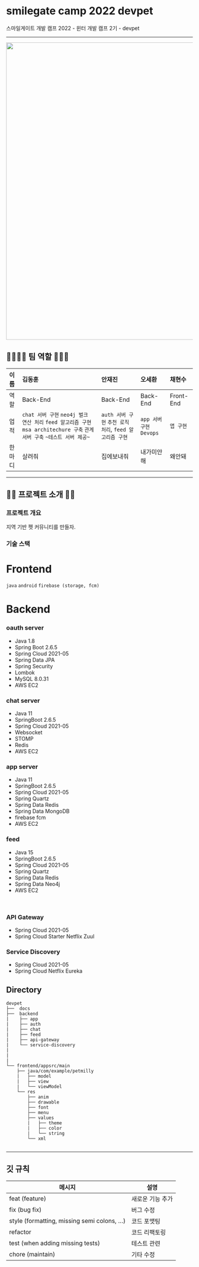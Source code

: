 # smilegate camp 2022 devpet
스마일게이트 개발 캠프 2022 - 윈터 개발 캠프 2기 - devpet

---
 <img src= "https://user-images.githubusercontent.com/32475430/221047363-d8734e76-d675-42ec-8727-4078e5b0fa67.png" width="800px"/>

## 👨‍👩‍👧‍👦 팀 역할 👨‍👧‍👦 
|이름|김동훈|안재진|오세환|채현수|
|:--|:-|:--|:--|:--|
|역할|Back-End|Back-End|Back-End|Front-End|
|업적|`chat 서버 구현` `neo4j 벌크 연산 처리` `feed 알고리즘 구현` `msa architechure 구축` `관계 서버 구축` `~테스트 서버 제공~`|`auth 서버 구현` `추천 로직 처리`, `feed 알고리즘 구현` |`app 서버 구현` `Devops`|`앱 구현`|
|한마디|살려줘|집에보내줘|내가미안해|왜안돼|

---

## 🧑‍💻 프로젝트 소개 🧑‍💻
### 프로젝트 개요
지역 기반 펫 커뮤니티를 만들자.

### 기술 스택
 # Frontend<br>
 `java`
 `android`
 `firebase (storage, fcm)`
<br>

 # Backend<br>
 ### oauth server
 * Java 1.8
 * Spring Boot 2.6.5
 * Spring Cloud 2021-05
 * Spring Data JPA
 * Spring Security
 * Lombok
 * MySQL 8.0.31
 * AWS EC2

 ### chat server
 * Java 11
 * SpringBoot 2.6.5
 * Spring Cloud 2021-05
 * Websocket
 * STOMP
 * Redis
 * AWS EC2

 ### app server
* Java 11
* SpringBoot 2.6.5
* Spring Cloud 2021-05
* Spring Quartz
* Spring Data Redis
* Spring Data MongoDB
* firebase fcm
* AWS EC2

 ### feed
 * Java 15
 * SpringBoot 2.6.5
 * Spring Cloud 2021-05
 * Spring Quartz
 * Spring Data Redis
 * Spring Data Neo4j
 * AWS EC2
<br>

 ### API Gateway
 * Spring Cloud 2021-05
 * Spring Cloud Starter Netflix Zuul

 ### Service Discovery
 * Spring Cloud 2021-05
 * Spring Cloud Netflix Eureka

## Directory

```
devpet
├──  docs
├──  backend
|    ├── app
|    ├── auth
|    ├── chat
|    ├── feed
|    ├── api-gateway
|    └── service-discovery
|    
|    
|
└── frontend/appsrc/main
    ├── java/com/example/petmilly
    |   ├── model
    |   ├── view
    |   └── viewModel
    └── res
        ├── anim
        ├── drawable
        ├── font
        ├── menu
        ├── values
        |   ├── theme
        |   ├── color
        |   └── string
        └── xml
                   
```
---

## 깃 규칙

|                   메시지                   |             설명             |
| ------------------------------------------ | ---------------------------- |
| feat (feature)                             |  새로운 기능 추가            |
| fix (bug fix)                              |  버그 수정                   |
| style (formatting, missing semi colons, …) |  코드 포맷팅                 |
| refactor                                   |  코드 리팩토링               |
| test (when adding missing tests)           |  테스트 관련                 |
| chore (maintain)                           |  기타 수정                   |
